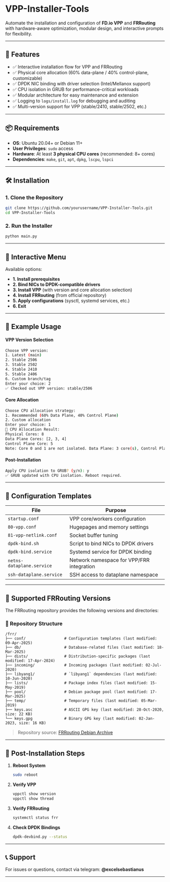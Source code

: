 # VPP-Installer-Tools

Automate the installation and configuration of **FD.io VPP** and **FRRouting** with hardware-aware optimization, modular design, and interactive prompts for flexibility.

---

## 🚀 Features

- ✅ Interactive installation flow for VPP and FRRouting  
- ✅ Physical core allocation (60% data-plane / 40% control-plane, customizable)  
- ✅ DPDK NIC binding with driver selection (Intel/Mellanox support)  
- ✅ CPU isolation in GRUB for performance-critical workloads  
- ✅ Modular architecture for easy maintenance and extension  
- ✅ Logging to `logs/install.log` for debugging and auditing  
- ✅ Multi-version support for VPP (stable/2410, stable/2502, etc.)  

---

## 📦 Requirements

- **OS**: Ubuntu 20.04+ or Debian 11+  
- **User Privileges**: `sudo` access  
- **Hardware**: At least **3 physical CPU cores** (recommended: 8+ cores)  
- **Dependencies**: `make`, `git`, `apt`, `dpkg`, `lscpu`, `lspci`  

---

## 🛠️ Installation

### 1. Clone the Repository
```bash
git clone https://github.com/yourusername/VPP-Installer-Tools.git
cd VPP-Installer-Tools
```

### 2. Run the Installer
```bash
python main.py
```

---

## 🧰 Interactive Menu

Available options:
- **1. Install prerequisites**
- **2. Bind NICs to DPDK-compatible drivers**
- **3. Install VPP** (with version and core allocation selection)
- **4. Install FRRouting** (from official repository)
- **5. Apply configurations** (sysctl, systemd services, etc.)
- **6. Exit**

---

## 🧪 Example Usage

#### VPP Version Selection
```bash
Choose VPP version:
1. Latest (main)
2. Stable 2506
3. Stable 2502
4. Stable 2410
5. Stable 2406
6. Custom branch/tag
Enter your choice: 2
✅ Checked out VPP version: stable/2506
```

#### Core Allocation
```bash
Choose CPU allocation strategy:
1. Recommended (60% Data Plane, 40% Control Plane)
2. Custom allocation
Enter your choice: 1
🔧 CPU Allocation Result:
Physical Cores: 8
Data Plane Cores: [2, 3, 4]
Control Plane Core: 5
Note: Core 0 and 1 are not isolated. Data Plane: 3 core(s), Control Plane: 1 core.
```

#### Post-Installation
```bash
Apply CPU isolation to GRUB? (y/n): y
✅ GRUB updated with CPU isolation. Reboot required.
```

---

## 🧾 Configuration Templates

| File | Purpose |
|------|---------|
| `startup.conf` | VPP core/workers configuration |
| `80-vpp.conf` | Hugepages and memory settings |
| `81-vpp-netlink.conf` | Socket buffer tuning |
| `dpdk-bind.sh` | Script to bind NICs to DPDK drivers |
| `dpdk-bind.service` | Systemd service for DPDK binding |
| `netns-dataplane.service` | Network namespace for VPP/FRR integration |
| `ssh-dataplane.service` | SSH access to dataplane namespace |

---

## 📐 Supported FRRouting Versions

The FRRouting repository provides the following versions and directories:

### 📁 Repository Structure
```
/frr/
├── conf/                 # Configuration templates (last modified: 09-Apr-2025)
├── db/                   # Database-related files (last modified: 18-Mar-2025)
├── dists/                # Distribution-specific packages (last modified: 17-Apr-2024)
├── incoming/             # Incoming packages (last modified: 02-Jul-2020)
├── libyang1/             # `libyang1` dependencies (last modified: 10-Jun-2020)
├── lists/                # Package index files (last modified: 15-May-2019)
├── pool/                 # Debian package pool (last modified: 17-Mar-2025)
├── temp/                 # Temporary files (last modified: 05-Mar-2019)
├── keys.asc              # ASCII GPG key (last modified: 28-Oct-2020, size: 22 KB)
└── keys.gpg              # Binary GPG key (last modified: 02-Jan-2023, size: 16 KB)
```

> Repository source: [FRRouting Debian Archive](https://deb.frrouting.org/frr/)

---

## 🧩 Post-Installation Steps

1. **Reboot System**  
   ```bash
   sudo reboot
   ```

2. **Verify VPP**  
   ```bash
   vppctl show version
   vppctl show thread
   ```

3. **Verify FRRouting**  
   ```bash
   systemctl status frr
   ```

4. **Check DPDK Bindings**  
   ```bash
   dpdk-devbind.py --status
   ```
   
---

## 📞 Support

For issues or questions, contact via telegram: **@excelsebastianus**

---
